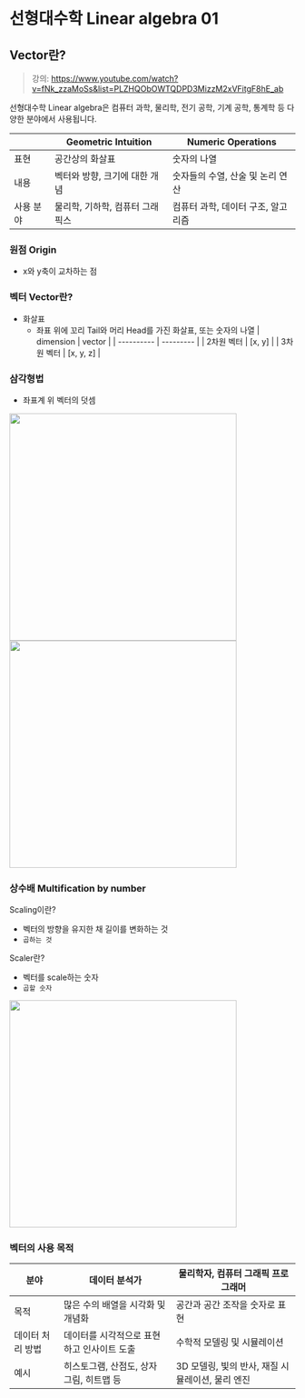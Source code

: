 # 선형대수학 Linear algebra 01

## Vector란?

> 강의: https://www.youtube.com/watch?v=fNk_zzaMoSs&list=PLZHQObOWTQDPD3MizzM2xVFitgF8hE_ab

선형대수학 Linear algebra은 컴퓨터 과학, 물리학, 전기 공학, 기계 공학, 통계학 등 다양한 분야에서 사용됩니다.

|           | Geometric Intuition             | Numeric Operations                 |
| --------- | ------------------------------- | ---------------------------------- |
| 표현      | 공간상의 화살표                 | 숫자의 나열                        |
| 내용      | 벡터와 방향, 크기에 대한 개념   | 숫자들의 수열, 산술 및 논리 연산   |
| 사용 분야 | 물리학, 기하학, 컴퓨터 그래픽스 | 컴퓨터 과학, 데이터 구조, 알고리즘 |

### 원점 Origin

- x와 y축이 교차하는 점

### 벡터 Vector란?

- 화살표
  - 좌표 위에 꼬리 Tail와 머리 Head를 가진 화살표, 또는 숫자의 나열
    | dimension | vector |
    | ---------- | --------- |
    | 2차원 벡터 | [x, y] |
    | 3차원 벡터 | [x, y, z] |

### 삼각형법

- 좌표계 위 벡터의 덧셈

<img src="https://github.com/dusunax/javascript/assets/94776135/a7b8b5ec-4cca-4383-a791-239ef5333ba3" width="400px">  
<img src="https://github.com/dusunax/javascript/assets/94776135/25b139d5-6853-4f8d-adda-0e2225cb664b" width="400px">

### 상수배 Multification by number

Scaling이란?

- 벡터의 방향을 유지한 채 길이를 변화하는 것
- `곱하는 것`

Scaler란?

- 벡터를 scale하는 숫자
- `곱할 숫자`

<img src="https://github.com/dusunax/javascript/assets/94776135/bcb395bf-5cae-4644-9a46-629837d6b017" width="400px">

### 벡터의 사용 목적

| 분야             | 데이터 분석가                              | 물리학자, 컴퓨터 그래픽 프로그래머               |
| ---------------- | ------------------------------------------ | ------------------------------------------------ |
| 목적             | 많은 수의 배열을 시각화 및 개념화          | 공간과 공간 조작을 숫자로 표현                   |
| 데이터 처리 방법 | 데이터를 시각적으로 표현하고 인사이트 도출 | 수학적 모델링 및 시뮬레이션                      |
| 예시             | 히스토그램, 산점도, 상자 그림, 히트맵 등   | 3D 모델링, 빛의 반사, 재질 시뮬레이션, 물리 엔진 |
